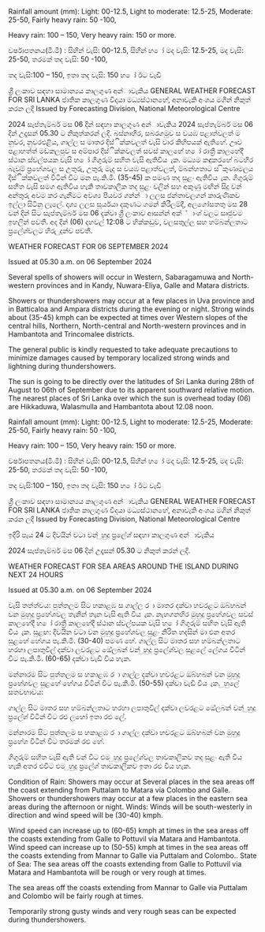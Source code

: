 Rainfall amount (mm): Light: 00-12.5, Light to moderate: 12.5-25, Moderate: 25-50, Fairly heavy rain: 50 -100,

Heavy rain: 100 – 150, Very heavy rain: 150 or more.

වර්ෂාපතනය(මි.මී) : සිහින් වැසි: 00-12.5, සිහින් හ ෝ මද වැසි: 12.5-25, මද වැසි: 25-50, තරමක් තද වැසි: 50 -100,

තද වැසි:100 – 150, ඉතා තද වැසි: 150 හ ෝ ඊට වැඩි

ශ්‍රී ලංකාව සඳහා සාමාන්‍යය කාලගුණ අන්‍ාවැකිය GENERAL WEATHER FORECAST FOR SRI LANKA ජාතික කාලගුණ විදයා මධ්‍යස්ථානහේ, අනාවැකි අංශය මගින් නිකුත් කරන ලදි Issued by Forecasting Division, National Meteorological Centre

2024 සැප්තැම්බර් මස 06 දින්‍ සඳහා කාලගුණ අන්‍ාවැකිය 2024 සැප්තැම්බර් මස 06 දින්‍ උදෑසන්‍ 05.30 ට නිකුත්කරන්‍ ලදි. බස්නාහිර, සබරගමුව ස වයඹ පළාත්වලත් ම නුවර, නුවරඑළිය, ගාල්ල ස මාතර දිස්ික්කවලත් වැසි වාර කිහිපයක් ඇතිහේ. ඌව පළාහත්ත් මඩකලපුව ස අම්පාර දිස්ික්කවලත් සවස් කාලහේ හ ෝ රාත්‍රී කාලහේදී ස්ථාන ස්වල්පයක වැසි හ ෝ ගිගුරුම් සහිත වැසි ඇතිවිය ැක. මධ්‍යම කඳුකරහේ බටහිර බැවුම් ප්‍රහේශවල ස උතුරු, උතුරු මැද ස වයඹ පළාත්වලත්, ම්බන්හතාට ස ිකුණාමලය දිස්ික්කවලත් විටින් විට මන පැ.කි.මී. (35-45) ක පමණ තද සුළං ඇතිවිය ැක. ගිගුරුම් සහිත වැසි සමග ඇතිවිය හැකි තාවකාලික තද සුළං වලින් සහ අකුණු මඟින් සිදු වන්‍ අන්‍තුරු අවම කර ගැනීමට අවශ්‍ය පියවර ගන්න්‍ා ලලස ජන්‍තාවලගන් කාරුණිකව ඉල්ලා සිටිනු ලැලේ. දෘශ්‍ය ලලස සූර්යයා දකුණට ගමන් කිරීලම්දී, අලගෝසතතු මස 28 වන්‍ දින්‍ සිට සැප්තැම්බර් මස 06 දක්වා ශ්‍රී ලංකාව ආසන්න්‍ අක්්ාංශ්‍ වලට සෘජුවම ඉහලින් පවතී. අද දින්‍ (06) දහවල් 12:08 ට හික්කඩුව, වලසතුල්ල සහ හම්බන්ලතාට ප්‍රලේශ්‍වලට හිරු ුදුන්ව පවතී.

WEATHER FORECAST FOR 06 SEPTEMBER 2024

Issued at 05.30 a.m. on 06 September 2024

Several spells of showers will occur in Western, Sabaragamuwa and North-western provinces and in Kandy, Nuwara-Eliya, Galle and Matara districts.

Showers or thundershowers may occur at a few places in Uva province and in Batticaloa and Ampara districts during the evening or night. Strong winds about (35-45) kmph can be expected at times over Western slopes of the central hills, Northern, North-central and North-western provinces and in Hambantota and Trincomalee districts.

The general public is kindly requested to take adequate precautions to minimize damages caused by temporary localized strong winds and lightning during thundershowers.

The sun is going to be directly over the latitudes of Sri Lanka during 28th of August to 06th of September due to its apparent southward relative motion. The nearest places of Sri Lanka over which the sun is overhead today (06) are Hikkaduwa, Walasmulla and Hambantota about 12.08 noon.

Rainfall amount (mm): Light: 00-12.5, Light to moderate: 12.5-25, Moderate: 25-50, Fairly heavy rain: 50 -100,

Heavy rain: 100 – 150, Very heavy rain: 150 or more.

වර්ෂාපතනය(මි.මී) : සිහින් වැසි: 00-12.5, සිහින් හ ෝ මද වැසි: 12.5-25, මද වැසි: 25-50, තරමක් තද වැසි: 50 -100,

තද වැසි:100 – 150, ඉතා තද වැසි: 150 හ ෝ ඊට වැඩි

ශ්‍රී ලංකාව සඳහා සාමාන්‍යය කාලගුණ අන්‍ාවැකිය GENERAL WEATHER FORECAST FOR SRI LANKA ජාතික කාලගුණ විදයා මධ්‍යස්ථානහේ, අනාවැකි අංශය මගින් නිකුත් කරන ලදි Issued by Forecasting Division, National Meteorological Centre

ඉදිරි පැය 24 ට දිවයින්‍ වටා වන්‍ ුහුදු ප්‍රලේශ්‍ සඳහා කාලගුණ අන්‍ාවැකිය

2024 සැප්තැම්බර් මස 06 දින්‍ උදෑසන්‍ 05.30 ට නිකුත් කරන්‍ ලදි.

WEATHER FORECAST FOR SEA AREAS AROUND THE ISLAND DURING NEXT 24 HOURS

Issued at 05.30 a.m. on 06 September 2024

වැසි තත්ත්වය: පුත්තලම සිට හකාළඹ ස ගාල්ල ර ා මාතර දක්වා හවරළට ඔබ්හබන් වන මුහුදු ප්‍රහේශවල තැනින් තැන වැසි ඇති විය ැක. නැහගනහිර මුහුදු ප්‍රහේශවල සවස් කාලහේදී හ ෝ රාත්‍රී කාලහේදී ස්ථාන ස්වල්පයක වැසි හ ෝ ගිගුරුම් සහිත වැසි ඇති විය ැක. සුළඟ: දිවයින වටා වන මුහුදු ප්‍රහේශවල සුළං නිරිත හදසින් මා එන අතර සුළහේ හේගය පැ.කි.මී. (30-40) පමණ හේ. ගාල්ල සිට මාතර සහ හම්බන්ලතාට හරහා ලපාතුවිල් දක්වා ලවරළට ඔේලබන් වන්‍ ුහුදු ප්‍රලේශ්‍වල සුළලේ ලේගය විටින් විට පැ.කි.මී. (60-65) දක්වා වැඩි විය හැක.

මන්නාරම සිට පුත්තලම ස හකාළඹ ර ා ගාල්ල දක්වා හවරළට ඔබ්හබන් වන මුහුදු ප්‍රහේශවල සුළහේ හේගය විටින් විට පැ.කි.මී. (50-55) දක්වා වැඩි විය ැක. ුහුලේ සතවභාවය:

ගාල්ල සිට මාතර සහ හම්බන්ලතාට හරහා ලපාතුවිල් දක්වා ලවරළට ඔේලබන් වන්‍ ුහුදු ප්‍රලේශ්‍ විටින් විට රළු ලහෝ ඉතා රළු ලේ.

මන්නාරම සිට පුත්තලම ස හකාළඹ ර ා ගාල්ල දක්වා හවරළට ඔබ්හබන් වන මුහුදු ප්‍රහේශ විටින් විට තරමක් රළු හේ.

ගිගුරුම් සහිත වැසි ඇති වන්‍ විට එම ුහුදු ප්‍රලේශ්‍වල තාවකාලිකව තද සුළං ඇති විය හැකි අතර එවිට එම ුහුදු ප්‍රලේශ්‍ තාවකාලිකව ඉතා රළු විය හැක.

Condition of Rain: Showers may occur at Several places in the sea areas off the coast extending from Puttalam to Matara via Colombo and Galle. Showers or thundershowers may occur at a few places in the eastern sea areas during the afternoon or night. Winds: Winds will be south-westerly in direction and wind speed will be (30-40) kmph.

Wind speed can increase up to (60-65) kmph at times in the sea areas off the coasts extending from Galle to Pottuvil via Matara and Hambantota. Wind speed can increase up to (50-55) kmph at times in the sea areas off the coasts extending from Mannar to Galle via Puttalam and Colombo.. State of Sea: The sea areas off the coasts extending from Galle to Pottuvil via Matara and Hambantota will be rough or very rough at times.

The sea areas off the coasts extending from Mannar to Galle via Puttalam and Colombo will be fairly rough at times.

Temporarily strong gusty winds and very rough seas can be expected during thundershowers.